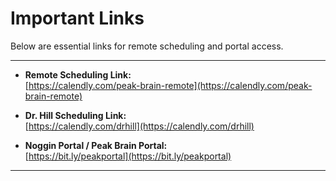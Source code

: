 # Important Links

Below are essential links for remote scheduling and portal access.

---

- **Remote Scheduling Link:**  
  [https://calendly.com/peak-brain-remote](https://calendly.com/peak-brain-remote)

- **Dr. Hill Scheduling Link:**  
  [https://calendly.com/drhill](https://calendly.com/drhill)

- **Noggin Portal / Peak Brain Portal:**  
  [https://bit.ly/peakportal](https://bit.ly/peakportal)

---

